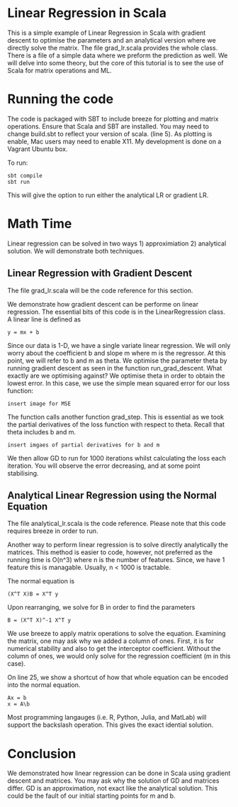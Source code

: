 # Linear Regression in Scala
This is a simple example of Linear Regression in Scala with gradient descent to optimise the parameters and an analytical version where we directly solve the matrix. The file grad_lr.scala provides the whole class. There is a file of a simple data where we preform the prediction as well. We will delve into some theory, but the core of this tutorial is to see the use of Scala for matrix operations and ML.  

# Running the code
The code is packaged with SBT to include breeze for plotting and matrix operations. Ensure that Scala and SBT are installed. You may need to change build.sbt to reflect your version of scala. (line 5). As plotting is enable, Mac users may need to enable X11. My development is done on a Vagrant Ubuntu box.  

To run:
```
sbt compile
sbt run
```
This will give the option to run either the analytical LR or gradient LR. 

# Math Time
Linear regression can be solved in two ways 1) approximiation 2) analytical solution. We will demonstrate both techniques. 

## Linear Regression with Gradient Descent
The file grad_lr.scala will be the code reference for this section.

We demonstrate how gradient descent can be performe on linear regression. The essential bits of this code is in the LinearRegression class. A linear line is defined as 
```
y = mx + b
```
Since our data is 1-D, we have a single variate linear regression. We will only worry about the coefficient b and slope m where m is the regressor. At this point, we will refer to b and m as theta. We optimise the parameter theta by running gradient descent as seen in the function run_grad_descent. What exactly are we optimising against? We optimise theta in order to obtain the lowest error. In this case, we use the simple mean squared error for our loss function: 
```
insert image for MSE
```

 The function calls another function grad_step. This is essential as we took the partial derivatives of the loss function with respect to theta. Recall that theta includes b and m. 
```
insert imgaes of partial derivatives for b and m
``` 
We then allow GD to run for 1000 iterations whilst calculating the loss 
each iteration. You will observe the error decreasing, and at some point stabilising.

## Analytical Linear Regression using the Normal Equation
The file analytical_lr.scala is the code reference. Please note that this code requires breeze in order to run.

 Another way to perform linear regression is to solve directly analytically the matrices. This method is easier to code, however, not preferred as the running time is O(n^3) where n is the number of features. Since, we have 1 feature this is managable. Usually, n < 1000 is tractable.

The normal equation is 
```
(X^T X)B = X^T y
```

Upon rearranging, we solve for B in order to find the parameters
```
B = (X^T X)^-1 X^T y
``` 
We use breeze to apply matrix operations to solve the equation. Examining the matrix, one may ask why we added a column of ones. First, it is for numerical stability and also to get the interceptor coefficient. Without the column of ones, we would only solve for the regression coefficient (m in this case). 

On line 25, we show a shortcut of how that whole equation can be encoded into the normal equation. 

```
Ax = b
x = A\b
```
Most programming langauges (i.e. R, Python, Julia, and MatLab) will support the backslash operation. This gives the exact idential solution. 

# Conclusion
We demonstrated how linear regression can be done in Scala using gradient descent and matrices. You may ask why the solution of GD and matrices differ. GD is an approximation, not exact like the analytical solution. This could be the fault of our initial starting points for m and b.  
